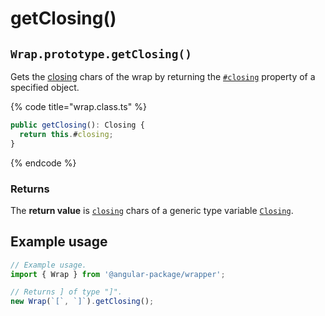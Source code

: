 # getClosing()

## `Wrap.prototype.getClosing()`

Gets the [closing](../../../library/basic-concepts.md#closing) chars of the wrap by returning the [`#closing`](../../properties/closing.md) property of a specified object.

{% code title="wrap.class.ts" %}
```typescript
public getClosing(): Closing {
  return this.#closing;
}
```
{% endcode %}

### Returns

The **return value** is [`closing`](../../accessors/closing.md) chars of a generic type variable [`Closing`](../../generic-type-variables.md#wrap-closing).

## Example usage

```typescript
// Example usage.
import { Wrap } from '@angular-package/wrapper';

// Returns ] of type "]".
new Wrap(`[`, `]`).getClosing();
```
